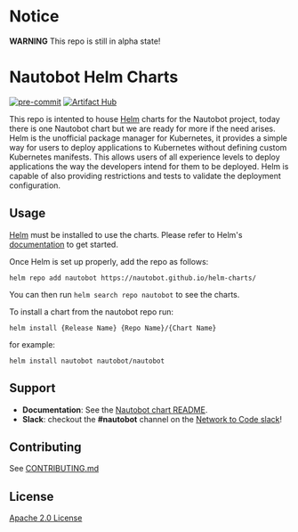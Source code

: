 # Notice

**WARNING** This repo is still in alpha state!

# Nautobot Helm Charts
<!-- ALL-CONTRIBUTORS-BADGE:START - Do not remove or modify this section -->
<!-- [![All Contributors]()](#contributors-) -->
<!-- ALL-CONTRIBUTORS-BADGE:END -->

[![pre-commit](https://img.shields.io/badge/pre--commit-enabled-brightgreen?logo=pre-commit&logoColor=white&style=for-the-badge)](https://github.com/pre-commit/pre-commit)
[![Artifact Hub](https://img.shields.io/endpoint?url=https://artifacthub.io/badge/repository/nautobot&style=for-the-badge)](https://artifacthub.io/packages/search?repo=nautobot)
<!-- [![renovate](https://img.shields.io/badge/renovate-enabled-brightgreen?style=for-the-badge&logo=data:image/svg+xml;base64,)](https://github.com/renovatebot/renovate) -->

This repo is intented to house [Helm](https://helm.sh/) charts for the Nautobot project, today there is one Nautobot chart but we are ready for more if the need arises.  Helm is the unofficial package manager for Kubernetes, it provides a simple way for users to deploy applications to Kubernetes without defining custom Kubernetes manifests.  This allows users of all experience levels to deploy applications the way the developers intend for them to be deployed.  Helm is capable of also providing restrictions and tests to validate the deployment configuration.

## Usage

[Helm](https://helm.sh) must be installed to use the charts.
Please refer to Helm's [documentation](https://helm.sh/docs/) to get started.

Once Helm is set up properly, add the repo as follows:

```console
helm repo add nautobot https://nautobot.github.io/helm-charts/
```

You can then run `helm search repo nautobot` to see the charts.

To install a chart from the nautobot repo run:

```console
helm install {Release Name} {Repo Name}/{Chart Name}
```

for example:

```console
helm install nautobot nautobot/nautobot
```

## Support

* **Documentation**: See the [Nautobot chart README](./charts/nautobot/README.md).
* **Slack**: checkout the **#nautobot** channel on the [Network to Code slack](https://networktocode.slack.com/)!

## Contributing

See [CONTRIBUTING.md](./CONTRIBUTING.md)
## License

[Apache 2.0 License](./LICENSE.txt)
